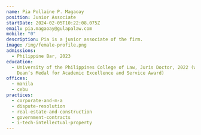 ```yaml
---
name: Pia Pollaine P. Magaoay
position: Junior Associate
startDate: 2024-02-05T10:22:08.075Z
email: pia.magaoay@gulapalaw.com
mobile: "0"
description: Pia is a junior associate of the firm.
image: /img/female-profile.png
admissions:
  - Philippine Bar, 2023
education:
  - University of the Philippines College of Law, Juris Doctor, 2022 (with
    Dean’s Medal for Academic Excellence and Service Award)
offices:
  - manila
  - cebu
practices:
  - corporate-and-m-a
  - dispute-resolution
  - real-estate-and-construction
  - government-contracts
  - i-tech-intellectual-property
---
```

